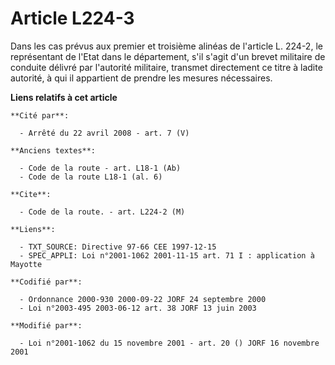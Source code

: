 # Article L224-3

Dans les cas prévus aux premier et troisième alinéas de l'article L. 224-2, le représentant de l'Etat dans le département,
s'il s'agit d'un brevet militaire de conduite délivré par l'autorité militaire, transmet directement ce titre à ladite
autorité, à qui il appartient de prendre les mesures nécessaires.

**Liens relatifs à cet article**

	**Cité par**:

	  - Arrêté du 22 avril 2008 - art. 7 (V)

	**Anciens textes**:

	  - Code de la route - art. L18-1 (Ab)
	  - Code de la route L18-1 (al. 6)

	**Cite**:

	  - Code de la route. - art. L224-2 (M)

	**Liens**:

	  - TXT_SOURCE: Directive 97-66 CEE 1997-12-15
	  - SPEC_APPLI: Loi n°2001-1062 2001-11-15 art. 71 I : application à Mayotte

	**Codifié par**:

	  - Ordonnance 2000-930 2000-09-22 JORF 24 septembre 2000
	  - Loi n°2003-495 2003-06-12 art. 38 JORF 13 juin 2003

	**Modifié par**:

	  - Loi n°2001-1062 du 15 novembre 2001 - art. 20 () JORF 16 novembre 2001
